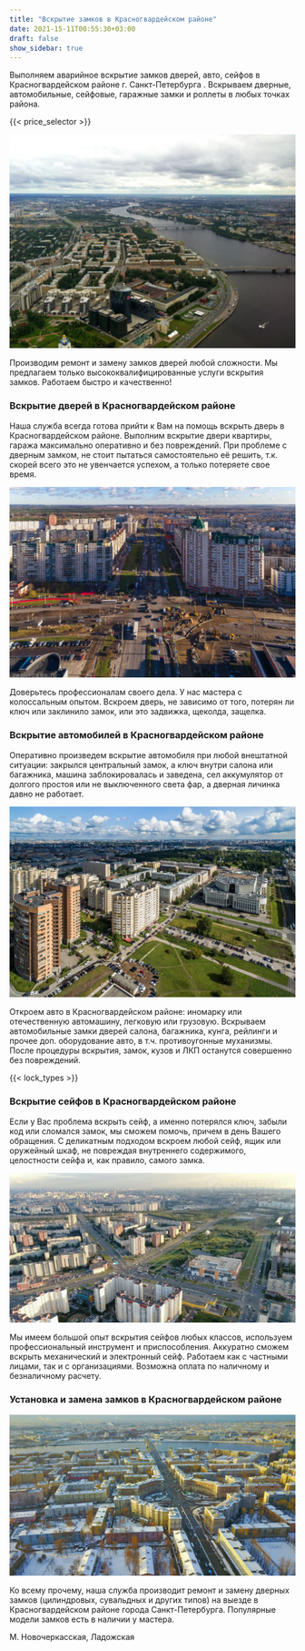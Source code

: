 ```yaml
---
title: "Вскрытие замков в Красногвардейском районе"
date: 2021-15-11T00:55:30+03:00
draft: false
show_sidebar: true
---
```


Выполняем аварийное вскрытие замков дверей, авто, сейфов в Красногвардейском районе г. Санкт-Петербурга . Вскрываем
дверные, автомобильные, сейфовые, гаражные замки и роллеты в любых точках района. 

{{< price_selector >}}

![Вскрытие замков в Красногвардейском районе](Krasnogvardeysky1.jpg)

Производим ремонт и замену замков
дверей любой сложности. Мы предлагаем только высококвалифицированные услуги вскрытия замков. Работаем быстро и
качественно!

### Вскрытие дверей в Красногвардейском районе

Наша служба всегда готова прийти к Вам на помощь вскрыть дверь в Красногвардейском районе. Выполним вскрытие двери
квартиры, гаража максимально оперативно и без повреждений. При проблеме с дверным замком, не стоит пытаться
самостоятельно её решить, т.к. скорей всего это не увенчается успехом, а только потеряете свое время. 

![Вскрытие замков в Красногвардейском районе](Krasnogvardeysky2.jpg)

Доверьтесь
профессионалам своего дела. У нас мастера с колоссальным опытом. Вскроем дверь, не зависимо от того, потерян ли ключ или
заклинило замок, или это задвижка, щеколда, защелка.

### Вскрытие автомобилей в Красногвардейском районе

Оперативно произведем вскрытие автомобиля при любой внештатной ситуации: закрылся центральный замок, а ключ внутри
салона или багажника, машина заблокировалась и заведена, сел аккумулятор от долгого простоя или не выключенного света
фар, а дверная личинка давно не работает. 

![Вскрытие замков в Красногвардейском районе](Krasnogvardeysky3.jpg)

Откроем авто в Красногвардейском районе: иномарку или отечественную
автомашину, легковую или грузовую. Вскрываем автомобильные замки дверей салона, багажника, кунга, рейлинги и прочее доп.
оборудование авто, в т.ч. противоугонные муханизмы. После процедуры вскрытия, замок, кузов и ЛКП останутся совершенно
без повреждений.

{{< lock_types >}}

### Вскрытие сейфов в Красногвардейском районе

Если у Вас проблема вскрыть сейф, а именно потерялся ключ, забыли код или сломался замок, мы сможем помочь, причем в
день Вашего обращения. С деликатным подходом вскроем любой сейф, ящик или оружейный шкаф, не повреждая внутреннего
содержимого, целостности сейфа и, как правило, самого замка. 

![Вскрытие замков в Красногвардейском районе](Krasnogvardeysky4.jpg)

Мы имеем большой опыт вскрытия сейфов любых классов,
используем профессиональный инструмент и приспособления. Аккуратно сможем вскрыть механический и электронный сейф.
Работаем как с частными лицами, так и с организациями. Возможна оплата по наличному и безналичному расчету.

### Установка и замена замков в Красногвардейском районе

![Вскрытие замков в Красногвардейском районе](Krasnogvardeysky5.jpg)

Ко всему прочему, наша служба производит ремонт и замену дверных замков (цилиндровых, сувальдных и других типов) на
выезде в Красногвардейском районе города Санкт-Петербурга. Популярные модели замков есть в наличии у мастера.

М. Новочеркасская, Ладожская